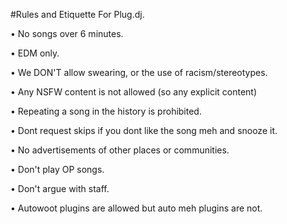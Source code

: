 #Rules and Etiquette For Plug.dj.

• No songs over 6 minutes. 

• EDM only.

• We DON'T allow swearing, or the use of racism/stereotypes. 

• Any NSFW content is not allowed (so any explicit content)

• Repeating a song in the history is prohibited.

• Dont request skips if you dont like the song meh and snooze it.

• No advertisements of other places or communities.

• Don't play OP songs.

• Don't argue with staff.

• Autowoot plugins are allowed but auto meh plugins are not.

